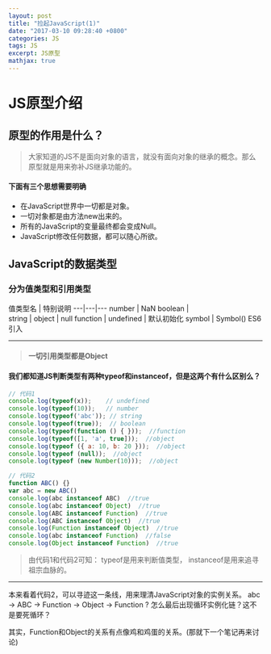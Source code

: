 ```yaml
---
layout: post
title: "捡起JavaScript(1)"
date: "2017-03-10 09:28:40 +0800"
categories: JS
tags: JS
excerpt: JS原型
mathjax: true
---
```


# JS原型介绍

## 原型的作用是什么？

> 大家知道的JS不是面向对象的语言，就没有面向对象的继承的概念。那么原型就是用来弥补JS继承功能的。

#### **下面有三个思想需要明确**
- 在JavaScript世界中一切都是对象。
- 一切对象都是由方法new出来的。
- 所有的JavaScript的变量最终都会变成Null。
- JavaScript修改任何数据，都可以随心所欲。

## JavaScript的数据类型
### 分为值类型和引用类型
值类型名 | 特别说明
---|---|---
number | NaN
boolean |  
string |
object | null
function |
undefined | 默认初始化
symbol | Symbol() ES6引入

---
> #### 一切引用类型都是Object
#### 我们都知道JS判断类型有两种typeof和instanceof，但是这两个有什么区别么？

```js
// 代码1
console.log(typeof(x));    // undefined
console.log(typeof(10));   // number
console.log(typeof('abc')); // string
console.log(typeof(true));  // boolean
console.log(typeof(function () { }));  //function
console.log(typeof([1, 'a', true]));  //object
console.log(typeof ({ a: 10, b: 20 }));  //object
console.log(typeof (null));  //object
console.log(typeof (new Number(10)));  //object
```

```js
// 代码2
function ABC() {}
var abc = new ABC()
console.log(abc instanceof ABC)  //true
console.log(abc instanceof Object)  //true
console.log(ABC instanceof Function)  //true
console.log(ABC instanceof Object)  //true
console.log(Function instanceof Object)  //true
console.log(abc instanceof Function)  //false
console.log(Object instanceof Function)  //true
```
> 由代码1和代码2可知：
typeof是用来判断值类型，
instanceof是用来追寻祖宗血脉的。

---

本来看着代码2，可以寻迹这一条线，用来理清JavaScript对象的实例关系。
abc -> ABC -> Function -> Object -> Function ? 怎么最后出现循环实例化链？这不是要死循环？

其实，Function和Object的关系有点像鸡和鸡蛋的关系。(那就下一个笔记再来讨论)

